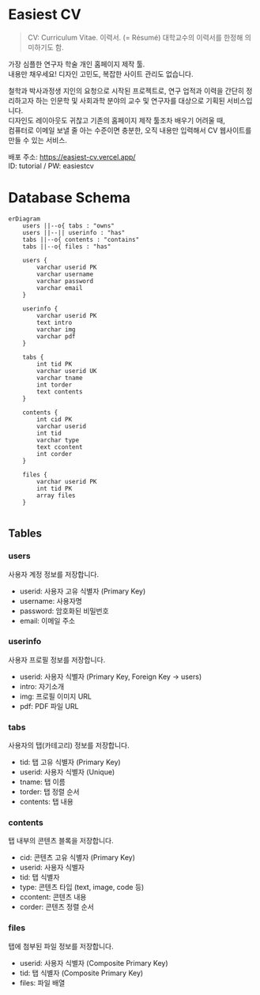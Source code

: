 # Easiest CV

> CV: Curriculum Vitae. 이력서. (= Résumé)
> 대학교수의 이력서를 한정해 의미하기도 함.

가장 심플한 연구자 학술 개인 홈페이지 제작 툴.<br/>
내용만 채우세요! 디자인 고민도, 복잡한 사이트 관리도 없습니다.<br/>

철학과 박사과정생 지인의 요청으로 시작된 프로젝트로, 연구 업적과 이력을 간단히 정리하고자 하는 인문학 및 사회과학 분야의 교수 및 연구자를 대상으로 기획된 서비스입니다. <br/>
디자인도 레이아웃도 귀찮고 기존의 홈페이지 제작 툴조차 배우기 어려울 때, <br/>
컴퓨터로 이메일 보낼 줄 아는 수준이면 충분한, 오직 내용만 입력해서 CV 웹사이트를 만들 수 있는 서비스.<br/>

배포 주소: https://easiest-cv.vercel.app/ <br/>
ID: tutorial / PW: easiestcv

# Database Schema

```mermaid
erDiagram
    users ||--o{ tabs : "owns"
    users ||--|| userinfo : "has"
    tabs ||--o{ contents : "contains"
    tabs ||--o{ files : "has"

    users {
        varchar userid PK
        varchar username
        varchar password
        varchar email
    }

    userinfo {
        varchar userid PK
        text intro
        varchar img
        varchar pdf
    }

    tabs {
        int tid PK
        varchar userid UK
        varchar tname
        int torder
        text contents
    }

    contents {
        int cid PK
        varchar userid
        int tid
        varchar type
        text ccontent
        int corder
    }

    files {
        varchar userid PK
        int tid PK
        array files
    }


```

## Tables

### users

사용자 계정 정보를 저장합니다.

- userid: 사용자 고유 식별자 (Primary Key)
- username: 사용자명
- password: 암호화된 비밀번호
- email: 이메일 주소

### userinfo

사용자 프로필 정보를 저장합니다.

- userid: 사용자 식별자 (Primary Key, Foreign Key → users)
- intro: 자기소개
- img: 프로필 이미지 URL
- pdf: PDF 파일 URL

### tabs

사용자의 탭(카테고리) 정보를 저장합니다.

- tid: 탭 고유 식별자 (Primary Key)
- userid: 사용자 식별자 (Unique)
- tname: 탭 이름
- torder: 탭 정렬 순서
- contents: 탭 내용

### contents

탭 내부의 콘텐츠 블록을 저장합니다.

- cid: 콘텐츠 고유 식별자 (Primary Key)
- userid: 사용자 식별자
- tid: 탭 식별자
- type: 콘텐츠 타입 (text, image, code 등)
- ccontent: 콘텐츠 내용
- corder: 콘텐츠 정렬 순서

### files

탭에 첨부된 파일 정보를 저장합니다.

- userid: 사용자 식별자 (Composite Primary Key)
- tid: 탭 식별자 (Composite Primary Key)
- files: 파일 배열
